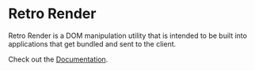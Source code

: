# Retro Render

Retro Render is a DOM manipulation utility that is intended to be built into applications that get bundled and sent to the client.

Check out the [Documentation](docs/README.md).

